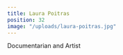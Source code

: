 ```yaml
---
title: Laura Poitras
position: 32
image: "/uploads/laura-poitras.jpg"
---
```


Documentarian and Artist
